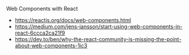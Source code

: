 Web Components with React

- https://reactjs.org/docs/web-components.html
- https://medium.com/jens-jansson/start-using-web-components-in-react-6ccca2ca21f9
- https://dev.to/ben/why-the-react-community-is-missing-the-point-about-web-components-1ic3
